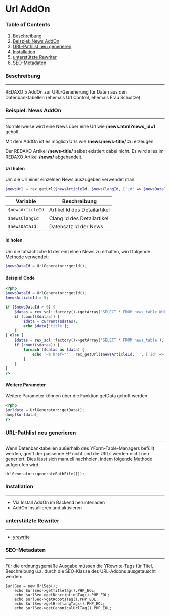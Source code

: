 Url AddOn
================================================================================
### Table of Contents
1. [Beschreibung](#beschreibung)
1. [Beispiel: News AddOn](#beispiel-news-addon)
1. [URL-Pathlist neu generieren](#url-pathlist-generieren)
1. [Installation](#installation)
1. [unterstützte Rewriter](#unterstuetzte-rewriter)
1. [SEO-Metadaten](#seo-metadaten)

### Beschreibung
--------------------------------------------------------------------------------
REDAXO 5 AddOn zur URL-Generierung für Daten aus den Datenbanktabellen (ehemals Url Control, ehemals Frau Schultze)

### Beispiel: News AddOn
--------------------------------------------------------------------------------
Normlerweise wird eine News über eine Url wie **/news.html?news_id=1** geholt.

Mit dem AddOn ist es möglich Urls wie **/news/news-title/** zu erzeugen.

Der REDAXO Artikel **/news-title/** selbst existiert dabei nicht. Es wird alles im REDAXO Artikel **/news/** abgehandelt.

#### Url holen 
Um die Url einer einzelnen News auszugeben verwendet man:

```php
$newsUrl = rex_getUrl($newsArticleId, $newsClangId, ['id' => $newsDataId]);
```

| Variable         | Beschreibung                 |
| ---------------- | ---------------------------- |
| `$newsArticleId` | Artikel Id des Detailartikel |
| `$newsClangId`   | Clang Id des Detailartikel   |
| `$newsDataId`    | Datensatz Id der News        |


#### Id holen 
Um die tatsächliche Id der einzelnen News zu erhalten, wird folgende Methode verwendet:

```php
$newsDataId = UrlGenerator::getId();
```

#### Beispiel Code

```php
<?php
$newsDataId = UrlGenerator::getId();
$newsArticleId = 5;

if ($newsDataId > 0) {
    $datas = rex_sql::factory()->getArray('SELECT * FROM news_table WHERE id = ?', [$newsDataId]);
    if (count($datas)) {
        $data = current($datas);
		echo $data['title'];
	}
} else {
    $datas = rex_sql::factory()->getArray('SELECT * FROM news_table');
    if (count($datas)) {
    	foreach ($datas as $data) {
			echo '<a href="' . rex_getUrl($newsArticleId, '', ['id' => $data['id']]) . '">' . $data['title'] . '</a>';
		}
	}
}
?>
```
#### Weitere Parameter
Weitere Parameter können über die Funktion getData geholt werden

```php
<?php
$urldata = UrlGenerator::getData();
dump($urldata);
?>
```

<a id="url-pathlist-generieren"></a>
### URL-Pathlist neu generieren
--------------------------------------------------------------------------------
Wenn Datenbanktabellen außerhalb des YForm-Table-Managers befüllt werden, greift der passende EP nicht und die URLs werden nicht neu generiert. Dies lässt sich manuell nachholen, indem folgende Methode aufgerufen wird.

```
UrlGenerator::generatePathFile([]);
```

<a id="installation"></a>
### Installation
--------------------------------------------------------------------------------
* Via Install AddOn im Backend herunterladen
* AddOn installieren und aktivieren


<a id="unterstuetzte-rewriter"></a>
### unterstützte Rewriter
--------------------------------------------------------------------------------
* [yrewrite](https://github.com/yakamara/redaxo_yrewrite)


<a id="seo-metadaten"></a>
### SEO-Metadaten
--------------------------------------------------------------------------------

Für die ordnungsgemäße Ausgabe müssen die YRewrite-Tags für Titel, Beschreibung u.a. durch die SEO-Klasse des URL-Addons ausgetauscht werden:

```
$urlSeo = new UrlSeo();
    echo $urlSeo->getTitleTag().PHP_EOL;
    echo $urlSeo->getDescriptionTag().PHP_EOL;
    echo $urlSeo->getRobotsTag().PHP_EOL;
    echo $urlSeo->getHreflangTags().PHP_EOL;
    echo $urlSeo->getCanonicalUrlTag().PHP_EOL;
```
